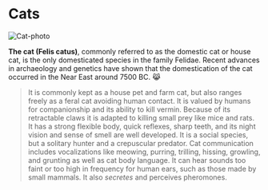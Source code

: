 # Cats

![Cat-photo](https://i.pinimg.com/736x/82/31/c6/8231c64d9d577f82c2486d0c9eee7045.jpg)

**The cat (Felis catus)**, commonly referred to as the domestic cat or house cat, is the only domesticated species in the family Felidae. Recent advances in archaeology and genetics have shown that the domestication of the cat occurred in the Near East around 7500 BC. :joy_cat: 
>It is commonly kept as a house pet and farm cat, but also ranges freely as a feral cat avoiding human contact. It is valued by humans for companionship and its ability to kill vermin. Because of its retractable claws it is adapted to killing small prey like mice and rats. 
>It has a strong flexible body, quick reflexes, sharp teeth, and its night vision and sense of smell are well developed. It is a social species, but a solitary hunter and a crepuscular predator. Cat communication includes vocalizations like meowing, purring, trilling, hissing, growling, and grunting as well as cat body language. It can hear sounds too faint or too high in frequency for human ears, such as those made by small mammals. It also *secretes* and perceives pheromones. 